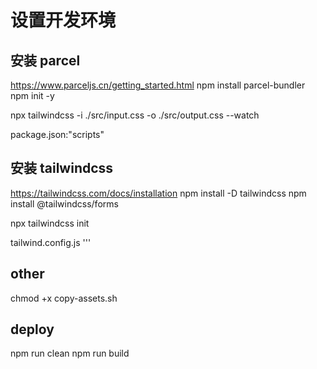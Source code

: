 # 设置开发环境

## 安装 parcel

https://www.parceljs.cn/getting_started.html
npm install parcel-bundler
npm init -y

npx tailwindcss -i ./src/input.css -o ./src/output.css --watch

package.json:"scripts"

## 安装 tailwindcss

https://tailwindcss.com/docs/installation
npm install -D tailwindcss
npm install @tailwindcss/forms

npx tailwindcss init

tailwind.config.js
'''

## other

chmod +x copy-assets.sh

## deploy

npm run clean
npm run build

